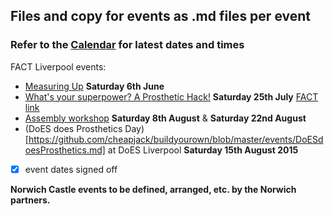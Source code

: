 ## Files and copy for events as .md files per event

### Refer to the [Calendar](http://bit.ly/prostheticscal "Link to calendar for events at DesktopProsthetics, note the scal bit") for latest dates and times

FACT Liverpool events:
 * [Measuring Up](MeasuringUpWorkshop.md) **Saturday 6th June** 
 * [What's your superpower? A Prosthetic Hack!](ProstheticHack.md) **Saturday 25th July** [FACT link](http://fact.co.uk/whats-on/current/does-what-s-your-super-power-a-prosthetic-hack.aspx) 
 * [Assembly workshop](Assemblyworkshop.md) **Saturday 8th August** & **Saturday 22nd August**
 * (DoES does Prosthetics Day)[https://github.com/cheapjack/buildyourown/blob/master/events/DoESdoesProsthetics.md] at DoES Liverpool **Saturday 15th August 2015** 
* [x] event dates signed off

**Norwich Castle events to be defined, arranged, etc. by the Norwich partners.**

